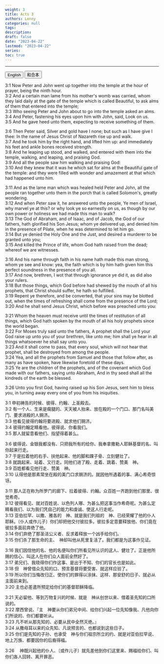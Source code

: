 ```yaml
---
weight: 3
title: Acts 3
authors: Lenny
categories: null
tags: 
description: 
draft: false
date: "2023-04-22"
lastmod: "2023-04-22"
series:
toc: true
---
```



<!--more-->
---

<!-- Tab links -->
<div class="tab">
  <button class="tablinks active" onclick="tablabel(event, 'english')">English</button>
  <button class="tablinks" onclick="tablabel(event, 'chinese')">和合本</button>
  
</div>

<!-- Tab content -->
<div id="english" class="tabcontent" style="display:block">

3:1 Now Peter and John went up together into the temple at the hour of prayer, being the ninth hour.  
3:2 And a certain man lame from his mother's womb was carried, whom they laid daily at the gate of the temple which is called Beautiful, to ask alms of them that entered into the temple;  
3:3 Who seeing Peter and John about to go into the temple asked an alms.  
3:4 And Peter, fastening his eyes upon him with John, said, Look on us.  
3:5 And he gave heed unto them, expecting to receive something of them.  

3:6 Then Peter said, Silver and gold have I none; but such as I have give I thee: In the name of Jesus Christ of Nazareth rise up and walk.  
3:7 And he took him by the right hand, and lifted him up: and immediately his feet and ankle bones received strength.  
3:8 And he leaping up stood, and walked, and entered with them into the temple, walking, and leaping, and praising God.  
3:9 And all the people saw him walking and praising God:  
3:10 And they knew that it was he which sat for alms at the Beautiful gate of the temple: and they were filled with wonder and amazement at that which had happened unto him.  

3:11 And as the lame man which was healed held Peter and John, all the people ran together unto them in the porch that is called Solomon's, greatly wondering.  
3:12 And when Peter saw it, he answered unto the people, Ye men of Israel, why marvel ye at this? or why look ye so earnestly on us, as though by our own power or holiness we had made this man to walk?  
3:13 The God of Abraham, and of Isaac, and of Jacob, the God of our fathers, hath glorified his Son Jesus; whom ye delivered up, and denied him in the presence of Pilate, when he was determined to let him go.  
3:14 But ye denied the Holy One and the Just, and desired a murderer to be granted unto you;  
3:15 And killed the Prince of life, whom God hath raised from the dead; whereof we are witnesses.  

3:16 And his name through faith in his name hath made this man strong, whom ye see and know: yea, the faith which is by him hath given him this perfect soundness in the presence of you all.  
3:17 And now, brethren, I wot that through ignorance ye did it, as did also your rulers.  
3:18 But those things, which God before had shewed by the mouth of all his prophets, that Christ should suffer, he hath so fulfilled.  
3:19 Repent ye therefore, and be converted, that your sins may be blotted out, when the times of refreshing shall come from the presence of the Lord;  
3:20 And he shall send Jesus Christ, which before was preached unto you:  

3:21 Whom the heaven must receive until the times of restitution of all things, which God hath spoken by the mouth of all his holy prophets since the world began.  
3:22 For Moses truly said unto the fathers, A prophet shall the Lord your God raise up unto you of your brethren, like unto me; him shall ye hear in all things whatsoever he shall say unto you.  
3:23 And it shall come to pass, that every soul, which will not hear that prophet, shall be destroyed from among the people.  
3:24 Yea, and all the prophets from Samuel and those that follow after, as many as have spoken, have likewise foretold of these days.  
3:25 Ye are the children of the prophets, and of the covenant which God made with our fathers, saying unto Abraham, And in thy seed shall all the kindreds of the earth be blessed.  

3:26 Unto you first God, having raised up his Son Jesus, sent him to bless you, in turning away every one of you from his iniquities.  
</div>

<div id="chinese" class="tabcontent">

3:1 申初祷告的时候、彼得、约翰、上圣殿去。  
3:2 有一个人、生来是瘸腿的、天天被人抬来、放在殿的一个门口、那门名叫美门、要求进殿的人赒济。  
3:3 他看见彼得约翰将要进殿、就求他们赒济。  
3:4 彼得约翰定睛看他。彼得说、你看我们。  
3:5 那人就留意看他们、指望得着甚么。  

3:6 彼得说、金银我都没有、只把我所有的给你、我奉拿撒勒人耶稣基督的名、叫你起来行走。  
3:7 于是拉着他的右手、扶他起来、他的脚和踝子骨、立刻健壮了。  
3:8 就跳起来、站着、又行走。同他们进了殿、走着、跳着、赞美　神。  
3:9 百姓都看见他行走、赞美　神。  
3:10 认得他是那素常坐在殿的美门口求赒济的。就因他所遇着的事、满心希奇惊讶。  

3:11 那人正在称为所罗门的廊下、拉着彼得、约翰。众百姓一齐跑到他们那里、很觉希奇。  
3:12 彼得看见、就对百姓说、以色列人哪、为甚么把这事当作希奇呢。为甚么定睛看我们、以为我们凭自己的能力和虔诚、使这人行走呢。  
3:13 亚伯拉罕、以撒、雅各的　神、就是我们列祖的　神、已经荣耀了他的仆人耶稣。〔仆人或作儿子〕你们却把他交付彼拉多。彼拉多定意要释放他、你们竟在彼拉多面前弃绝了他。  
3:14 你们弃绝了那圣洁公义者、反求着释放一个凶手给你们。  
3:15 你们杀了那生命的主、　神却叫他从死里复活了。我们都是为这事作见证。  

3:16 我们因信他的名、他的名便叫你们所看见所认识的这人、健壮了。正是他所赐的信心、叫这人在你们众人面前全然好了。  
3:17 弟兄们、我晓得你们作这事、是出于不知、你们的官长也是如此。  
3:18 但　神曾借众先知的口、预言基督将要受害、就这样应验了。  
3:19 所以你们当悔改归正、使你们的罪得以涂抹、这样、那安舒的日子、就必从主面前来到。  
3:20 主也必差遣所预定给你们的基督耶稣降临。  

3:21 天必留他、等到万物复兴的时候、就是　神从创世以来、借着圣先知的口所说的。  
3:22 摩西曾说、『主　神要从你们弟兄中间、给你们兴起一位先知像我、凡他向你们所说的、你们都要听从。  
3:23 凡不听从那先知的、必要从民中全然灭绝。』  
3:24 从撒母耳以来的众先知、凡说预言的、也都说到这些日子。  
3:25 你们是先知的子孙、也承受　神与你们祖宗所立的约、就是对亚伯拉罕说、地上万族、都要因你的后裔得福。  

3:26 　神既兴起他的仆人、〔或作儿子〕就先差他到你们这里来、赐福给你们、叫你们各人回转、离开罪恶。  
</div>